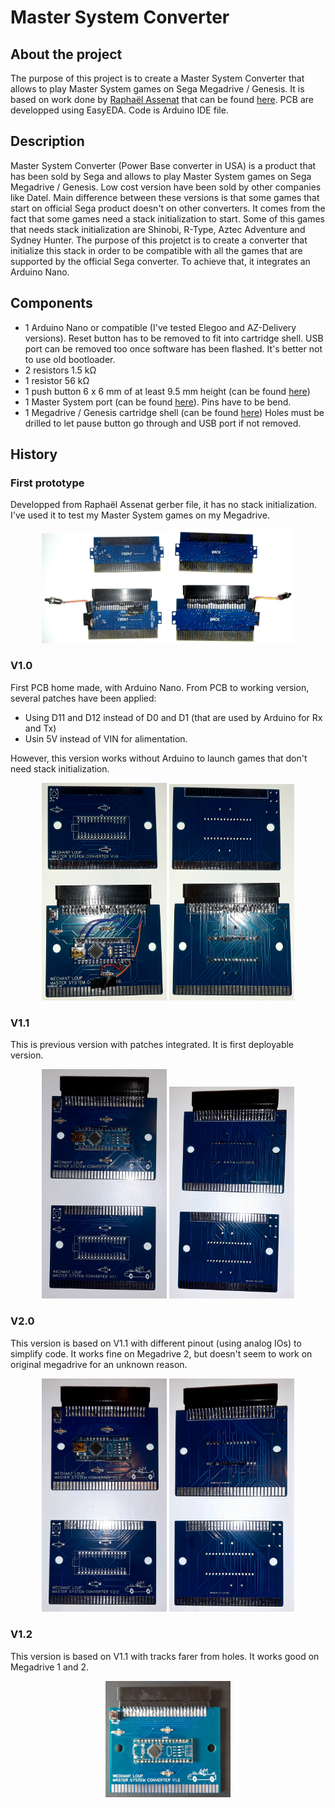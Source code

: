 

# Master System Converter
## About the project
The purpose of this project is to create a Master System Converter that allows to play Master System games on Sega Megadrive / Genesis.
It is based on work done by [Raphaël Assenat](https://www.raphnet.net/) that can be found [here](https://www.raphnet.net/electronique/sms_to_smd/index.php).
PCB are developped using EasyEDA.
Code is Arduino IDE file.
## Description
Master System Converter (Power Base converter in USA) is a product that has been sold by Sega and allows to play Master System games on Sega Megadrive / Genesis. Low cost version have been sold by other companies like Datel. Main difference between these versions is that some games that start on official Sega product doesn't on other converters. It comes from the fact that some games need a stack initialization to start. Some of this games that needs stack initialization are Shinobi, R-Type, Aztec Adventure and Sydney Hunter.
The purpose of this projetct is to create a converter that initialize this stack in order to be compatible with all the games that are supported by the official Sega converter.
To achieve that, it integrates an Arduino Nano.

## Components

 - 1 Arduino Nano or compatible (I've tested Elegoo and AZ-Delivery versions). Reset button has to be removed to fit into cartridge shell. USB port can be removed too once software has been flashed. It's better not to use old bootloader.
 - 2 resistors 1.5 kΩ
 - 1 resistor 56 kΩ
 - 1 push button 6 x 6 mm of at least 9.5 mm height (can be found [here](https://www.gotronic.fr/art-bp-subminiature-krs0643-4266.htm))
 - 1 Master System port (can be found [here](https://fr.aliexpress.com/item/32818469880.html?spm=a2g0o.order_list.0.0.7e7a5e5bNEJM4c&gatewayAdapt=glo2fra)). Pins have to be bend. 
 - 1 Megadrive / Genesis cartridge shell (can be found [here](https://fr.aliexpress.com/item/4000124389632.html?spm=a2g0o.order_list.0.0.7e7a5e5bNEJM4c&gatewayAdapt=glo2fra)) Holes must be drilled to let pause button go through and USB port if not removed.

## History
### First prototype
Developped from Raphaël Assenat gerber file, it has no stack initialization. I've used it to test my Master System games on my Megadrive.

<center>
<img src="https://github.com/Pilou44/master_system_converter/blob/main/docs/v0_front.jpg?raw=true" width="200"/> <img src="https://github.com/Pilou44/master_system_converter/blob/main/docs/v0_back.jpg?raw=true" width="200"/>
</center>

### V1.0
First PCB home made, with Arduino Nano. From PCB to working version, several patches have been applied: 
 - Using D11 and D12 instead of D0 and D1 (that are used by Arduino for Rx and Tx)
 - Usin 5V instead of VIN for alimentation.

However, this version works without Arduino to launch games that don't need stack initialization.

<center>
<img src="https://github.com/Pilou44/master_system_converter/blob/main/docs/v1.0_front.jpg?raw=true" width="200"/> <img src="https://github.com/Pilou44/master_system_converter/blob/main/docs/v1.0_back.jpg?raw=true" width="200"/>
</center>

### V1.1
This is previous version with patches integrated. It is first deployable version.

<center>
<img src="https://github.com/Pilou44/master_system_converter/blob/main/docs/v1.1_front.jpg?raw=true" width="200"/> <img src="https://github.com/Pilou44/master_system_converter/blob/main/docs/v1.1_back.jpg?raw=true" width="200"/>
</center>

### V2.0
This version is based on V1.1 with different pinout (using analog IOs) to simplify code.
It works fine on Megadrive 2, but doesn't seem to work on original megadrive for an unknown reason.

<center>
<img src="https://github.com/Pilou44/master_system_converter/blob/main/docs/v2.0_front.jpg?raw=true" width="200"/> <img src="https://github.com/Pilou44/master_system_converter/blob/main/docs/v2.0_back.jpg?raw=true" width="200"/>
</center>

### V1.2
This version is based on V1.1 with tracks farer from holes. It works good on Megadrive 1 and 2.

<center>
<img src="https://github.com/Pilou44/master_system_converter/blob/main/docs/v1.2_front.jpg?raw=true" width="200"/>
</center>


